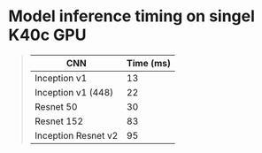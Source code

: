 # Model inference timing on singel K40c GPU

  >    CNN                | Time (ms) 
  > --------------------- | -------- 
  > Inception v1          | 13        
  > Inception v1 (448)    | 22        
  > Resnet 50             | 30        
  > Resnet 152            | 83        
  > Inception Resnet v2   | 95        
